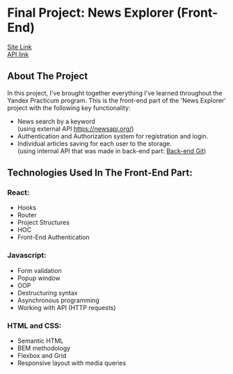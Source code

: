# Final Project: News Explorer (Front-End)

[Site Link](https://www.ab-news-explorer.students.nomoreparties.sbs)  
[API link](https://api.ab-news-explorer.students.nomoreparties.sbs)

## About The Project

In this project, I've brought together everything I've learned throughout the Yandex Practicum program. This is the front-end part of the 'News Explorer' project with the following key functionality:

* News search by a keyword<br />
  (using external API https://newsapi.org/)
* Authentication and Authorization system for registration and login.
* Individual articles saving for each user to the storage.<br />
  (using internal API that was made in back-end part: [Back-end Git](https://github.com/sasokl/news-explorer-api))

## Technologies Used In The Front-End Part:
### React:
* Hooks
* Router
* Project Structures
* HOC
* Front-End Authentication
### Javascript:
* Form validation
* Popup window
* OOP
* Destructuring syntax
* Asynchronous programming
* Working with API (HTTP requests)
### HTML and CSS:
* Semantic HTML
* BEM methodology
* Flexbox and Grid
* Responsive layout with media queries
